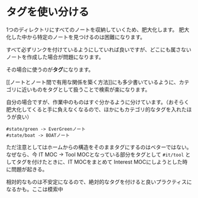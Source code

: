 # タグを使い分ける

1つのディレクトリにすべてのノートを収納していくため、肥大化します。
肥大化した中から特定のノートを見つけるのは困難になります。

すべて必ずリンクを付けているようにしていれば良いですが、どこにも属さないノートを作成した場合が問題になります。

その場合に使うのが**タグ**になります。

[[ノートとノート間で有用な関係を築く方法]]にも多少書いているように、カテゴリに近いものをタグとして扱うことで検索が楽になります。

自分の場合ですが、作業中のものはすぐ分かるように分けています。（おそらく肥大化してくると手に負えなくなるので、ほかにもカテゴリ的なタグを入れたほうが良い）
```
#state/green -> EverGreenノート
#state/boat -> BOATノート
```

ただ注意としてはホームからの構造をそのままタグにするのはベターではない。
なぜなら、今 IT MOC -> Tool MOCとなっている部分をタグとして `#it/tool` としてタグを付けたときに、IT MOCをまとめて Interest MOCにしようとした時に問題が起きる。

相対的なものは不安定になるので、絶対的なタグを付けると良いプラクティスになるかも。ここは模索中